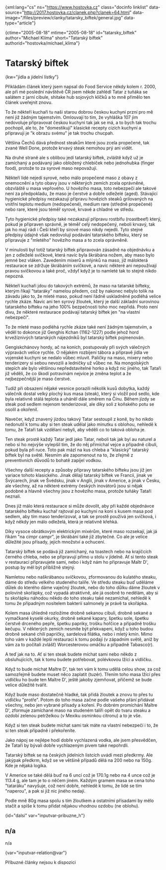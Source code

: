 
{xml:lang="cs" ns="https://www.hostovka.cz" class="docinfo linklist" data-source="http://2017.hostovka.cz/clanek.php?clanek=64.html" data-image="/files/preview/clanky/tatarsky_biftek/general.jpg" data-type="article"}

{ctime="2005-08-18" mtime="2005-08-18" id="tatarsky\_biftek" author="Michael Klíma" short="Tatarský biftek" authorid="hostovka/michael\_klima"}

# Tatarský biftek

<!-- generated attribute kw by user_udpatekw.sh on 2020-05-12, do not edit -->

{kw="jídla a jídelní lístky"}

Přikládám článek který jsem napsal do Food Service někdy kolem r. 2000, ale při mé poslední návštěvě ČR jsem někde zahlédl Tatar z tuňáka se salátem z jarní cibule, shitake hub sojových klíčků a to mně přimělo ten článek uveřejnit znovu.

To že někteří kuchaři tu naši starou dobrou českou kuchyni przní pro mě není již žádným tajemstvím. Omlouvají to tím, že vyhláška 107 jim nedovoluje připravovat českou kuchyni tak jak se má, a to bych tak trochu pochopil, ale to, že "domestikují" klasické recepty cizích kuchyní a připravují je "k obrazu svému" je tak trochu chucpah.

Většina Čechů dává přednost steakům které jsou zcela propečené, tak zvané Well Done, protože krvavý steak nemohou prý ani vidět.

Na druhé straně ale s oblibou jedí tatarský biftek, zvláště když už je zamíchaný a podávaný jako obložený chlebíček nebo jednohubka (finger food), protože to za syrové maso nepovažují.

Někteří lidé nejedí syrové, nebo málo propečené maso z obavy z onemocnění a tyto obavy jsou v některých zemích zcela oprávněné, obzvláště u masa vepřového. U hovězího masa, toto nebezpečí ale takové není za předpokladu, že maso je čerstvé a dobře odleželé (aged). Stávající hygienické předpisy nezakazují přípravu hovězích steaků grilovaných na vnitřní teplotu medium (nedopečené), medium rare (středně propečené) nebo rare, které jsou téměř syrové, krvavé a chladné ve středu.

Tyto hygienické předpisy také nezakazují přípravu rostbifu (roastbeef) který, pokud je připraven správně, je téměř celý nedopečený, neboli krvavý, tak jak ho mají rádi i Češi kteří by sirové maso nikdy nejedli. Tyto stejné předpisy údajně však nedovolují podávání tatarského bifteku, který se připravuje z "mletého" hovězího masa a to zcela oprávněně.

V minulosti byl totiž tatarský biftek připravován zásadně na objednávku a jen z odleželé svíčkové, která navíc byla škrábána nožem, aby maso bylo jemné bez vláken. Zavedením mixerů a mlýnků na maso, již málokterá restaurace se zdržuje škrábáním svíčkové, a navíc některé ani nepoužívají pravou svíčkovou a také proč, vždyť když je to namleté tak to stejně nikdo nepozná.

Někteří kuchaři jdou do takových extrémů, že maso na tatarské bifteky, kterým říkají "tataráky" namelou předem, což by nakonec nebylo tolik na závadu jako to, že mleté maso, pokud není řádně uskladněné podléhá velice rychle zkáze. Navíc ani ten syrový žloutek, který je další základní surovinou tatarského bifteku na jeho 100% bezpečnosti toho moc nepřidá. Proto není divu, že některé restaurace podávají tatarský biftek jen "na vlastní nebezpečí".

To že mleté maso podléhá rychle zkáze také není žádným tajemstvím, a věděl to dokonce již Genghis Kchan (1162-1227) podle jehož hord krvežíznivých tatarských nájezdníků byl tatarský biftek pojmenován.

Gengiskchánovy hordy, ač na koních, postupovaly při svých válečných výpravách velice rychle. O nějakém rozbíjení tábora a přípravě jídla ve vojenské kuchyni se nedalo vůbec mluvit. Paličky na maso, mixery nebo tenderizery si sebou nevozili a ledničky už vůbec ne. Na mongolských stepích ale bylo většinou nepředstavitelné horko a když nic jiného, tak Tataři již věděli, že co škodí potravinám nejvíce je změna teplot a že nejbezpečnější je maso čerstvé.

Tudíž při obsazení nějaké vesnice porazili několik kusů dobytka, každý válečník dostal velký plochý kus masa (steak), který si vložil pod sedlo, kde byla relativně stálá teplota a uháněl dále směrem na Čínu. Během jízdy se steak pod sedlem nejenom tenderizoval, ale díky soli z koňského potu se osolil a okořenil.

Navečer, když znavený jízdou takový Tatar sestoupil z koně, by ho nikdo nedonutil k tomu aby si ten steak udělal jako minutku s oblohou, nehledě k tomu, že Tataři tak vzdělaní nebyli, aby věděli co to taková obloha je.

Ten steak prostě každý Tatar jedl jako Tatar, neboli tak jak byl au naturel a nebo si ho nejvýše vylepšil tím, že do něj přimíchal vejce a případně cibuli, pokud byla při ruce. Toto pak mázl na kus chleba a "klasický" tatarský biftek byl na světě. Nesmím ale zapomenout na to, že zřejmě z preventivních důvodů to bohatě zapíjel vodkou.

Všechny další recepty a způsoby přípravy tatarského bifteku jsou již jen variace tohoto klasického. Jinak dělají tatarský biftek ve Francii, jinak ve Švýcarech, jinak ve Švédsku, jinak v Anglii, jinak v Americe, a jinak v Česku, ale všechny, až na některé extrémy českých inovátorů jsou si nějak podobné a hlavně všechny jsou z hovězího masa, protože tuňáky Tataři neznali.

Dnes již málo která restaurace si může dovolit, aby při každé objednávce tatarského bifteku kuchař rajtoval po kuchyni na koni s kusem masa pod sedlem, aby tím maso tenderizoval, a tak se prostě používá jen svíčková, i když někdy jen málo odleželá, která je relativně křehká.

Díky vysoce obrátkovým elektrickým mixérům, které maso rozsekají, jak já říkám "na cimpr campr", je škrábání také již zbytečné. Co ale je velice důležité jsou přísady, jejich množství a ochucení.

Tatarský biftek se podává již zamíchaný, na toastech nebo na krajíčcích černého chleba, nebo se připravují přímo u stolu v jídelně. Ať si tento steak v restauraci připravujete sami, nebo i když nám ho připravuje Maîtr D', postup by měl být přibližně stejný.

Namletou nebo naškrábanou svíčkovou, zformovanou do kulatého steaku, dáme do středu velkého studeného talíře. Ve středu steaku buď uděláme důlek do kterého dáme vaječný žloutek, nebo do toho důlku dáme žloutek v polovině skořápky, což vypadá atraktivně, ale já osobně to nedělám, aby si tu skořápku náhodou někdo do toho steaku také nezamíchal, nehledě k tomu že případným nositelem bakterií salmonely je právě ta skořápka.

Kolem masa úhledně rozložíme drobně sekanou cibuli, drobně sekané a vymačkané kyselé okurky, drobně sekané kapary, špetku sole, špetku čerstvě drceného pepře, špetku papriky, trošku hořčice a případně trošku kečupu. V některých zemích nesmíte být překvapeni, když u toho budou drobně sekané chili papričky, sardelová filátka, nebo i mletý kmín. Mimo toho vám v každé lepší restauraci k tomu podají (v západním světě, aniž by vám za to počítali zvlášť) Worcesterovou omáčku a případně Tabasco(r).

A teď jak na to. Ať si ten steak budete míchat sami nebo někdo z obsluhujících, tak k tomu budete potřebovat, polévkovou lžíci a vidličku.

Když to bude míchat Maître D', tak ten vám k tomu udělá celou show, za což samozřejmě budete muset něco zaplatit (tuzér). Třením toho masa lžící přes vidličku ho bude ten Maître D', ještě jakoby zjemňovat, přičemž se bude velice důležitě tvářit.

Když bude maso dostatečně hladké, tak přidá žloutek a znovu to přes tu vidličku "protře". Potom do toho masa začne podle vašeho přání přidávat všechny, nebo jen vybrané přísady a koření. Po dobrém promíchání Maître D', zformuje zamíchané maso na studeném talíři opět do tvaru steaku a ozdobí zelenou petrželkou (v Mexiku osminkou citronu) a to je vše.

Když si ten steak budete míchat sami tak máte na vlastní nebezpečí i to, že si ten steak případně i překořeníte.

Jako nápoj se nejlépe hodí dobře vychlazená vodka, ale jsem přesvědčen, že Tataři by bývali dobře vychlazeným pivem také nepohrdli.

Tatarský biftek se na českých jídelních listcích uvádí mezi předkrmy. Ale jakýpak předkrm, když se ve většině případů dělá na 200 nebo na 150g. Kde je nějaká logika.

V Americe se také dělá buď na 6 uncí což je 170.1g nebo na 4 unce což je 113.4 g, ale tam je to o něčem jiném. Každým gramem masa se cena toho "tataráku" navyšuje, což není dobře, nehledě k tomu, že lidé se tím "naperou", a pak si již nic jiného nedají.

Podle mně 80g masa spolu s tím žloutkem a ostatními přísadami by mělo stačit a spíše k tomu přidat nějakou vhodnou ozdobu (ne oblohu).

{id="dalsi" var="inputvar-pribuzne_h"}

## n/a

n/a

{var="inputvar-relation@var"}

Příbuzné články nejsou k dispozici

